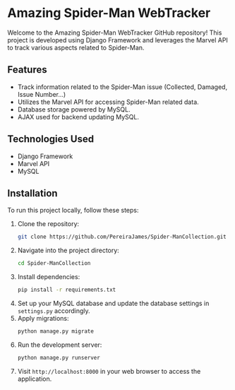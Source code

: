 # Amazing Spider-Man WebTracker

Welcome to the Amazing Spider-Man WebTracker GitHub repository! This project is developed using Django Framework and leverages the Marvel API to track various aspects related to Spider-Man.

## Features
- Track information related to the Spider-Man issue (Collected, Damaged, Issue Number...)
- Utilizes the Marvel API for accessing Spider-Man related data.
- Database storage powered by MySQL.
- AJAX used for backend updating MySQL.

## Technologies Used
- Django Framework
- Marvel API
- MySQL

## Installation
To run this project locally, follow these steps:
1. Clone the repository:
    ```bash
    git clone https://github.com/PereiraJames/Spider-ManCollection.git
    ```
2. Navigate into the project directory:
    ```bash
    cd Spider-ManCollection
    ```
3. Install dependencies:
    ```bash
    pip install -r requirements.txt
    ```
4. Set up your MySQL database and update the database settings in `settings.py` accordingly.
5. Apply migrations:
    ```bash
    python manage.py migrate
    ```
6. Run the development server:
    ```bash
    python manage.py runserver
    ```
7. Visit `http://localhost:8000` in your web browser to access the application.
